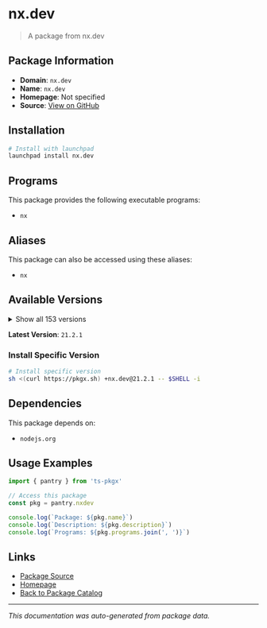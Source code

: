 # nx.dev

> A package from nx.dev

## Package Information

- **Domain**: `nx.dev`
- **Name**: `nx.dev`
- **Homepage**: Not specified
- **Source**: [View on GitHub](https://github.com/pkgxdev/pantry/tree/main/projects/nx.dev/package.yml)

## Installation

```bash
# Install with launchpad
launchpad install nx.dev
```

## Programs

This package provides the following executable programs:

- `nx`

## Aliases

This package can also be accessed using these aliases:

- `nx`

## Available Versions

<details>
<summary>Show all 153 versions</summary>

- `21.2.1`, `21.2.0`, `21.1.3`, `21.1.2`, `21.1.1`
- `21.1.0`, `21.0.4`, `21.0.3`, `21.0.2`, `21.0.1`
- `21.0.0`, `20.8.2`, `20.8.1`, `20.8.0`, `20.7.2`
- `20.7.1`, `20.7.0`, `20.6.4`, `20.6.3`, `20.6.2`
- `20.6.1`, `20.6.0`, `20.5.1`, `20.5.0`, `20.4.6`
- `20.4.5`, `20.4.4`, `20.4.3`, `20.4.2`, `20.4.1`
- `20.4.0`, `20.3.4`, `20.3.3`, `20.3.2`, `20.3.1`
- `20.3.0`, `20.2.2`, `20.2.1`, `20.2.0`, `20.1.4`
- `20.1.3`, `20.1.2`, `20.1.1`, `20.1.0`, `20.0.13`
- `20.0.12`, `20.0.11`, `20.0.10`, `20.0.9`, `20.0.8`
- `20.0.7`, `20.0.6`, `20.0.5`, `20.0.4`, `20.0.3`
- `20.0.2`, `20.0.1`, `20.0.0`, `19.8.14`, `19.8.13`
- `19.8.12`, `19.8.11`, `19.8.10`, `19.8.9`, `19.8.8`
- `19.8.7`, `19.8.6`, `19.8.5`, `19.8.4`, `19.8.3`
- `19.8.2`, `19.8.1`, `19.8.0`, `19.7.5`, `19.7.4`
- `19.7.3`, `19.7.2`, `19.7.1`, `19.7.0`, `19.6.7`
- `19.6.6`, `19.6.5`, `19.6.4`, `19.6.3`, `19.6.2`
- `19.6.1`, `19.6.0`, `19.5.10`, `19.5.9`, `19.5.8`
- `19.5.7`, `19.5.6`, `19.5.5`, `19.5.4`, `19.5.3`
- `19.5.2`, `19.5.1`, `19.5.0`, `19.4.4`, `19.4.3`
- `19.4.2`, `19.4.1`, `19.4.0`, `19.3.2`, `19.3.1`
- `19.3.0`, `19.2.3`, `19.2.2`, `19.2.1`, `19.2.0`
- `19.1.2`, `19.1.1`, `19.1.0`, `19.0.8`, `19.0.7`
- `19.0.6`, `19.0.5`, `19.0.4`, `19.0.3`, `19.0.2`
- `19.0.1`, `19.0.0`, `18.3.5`, `18.3.4`, `18.3.3`
- `18.3.2`, `18.3.1`, `18.3.0`, `18.2.4`, `18.2.3`
- `18.2.2`, `18.2.1`, `18.2.0`, `18.1.3`, `18.1.2`
- `18.1.1`, `18.1.0`, `18.0.8`, `18.0.7`, `18.0.6`
- `18.0.5`, `18.0.4`, `18.0.3`, `18.0.2`, `18.0.1`
- `18.0.0`, `17.3.2`, `17.3.1`, `17.3.0`, `17.2.7`
- `17.0.6`, `17.0.5`, `17.0.4`

</details>

**Latest Version**: `21.2.1`

### Install Specific Version

```bash
# Install specific version
sh <(curl https://pkgx.sh) +nx.dev@21.2.1 -- $SHELL -i
```

## Dependencies

This package depends on:

- `nodejs.org`

## Usage Examples

```typescript
import { pantry } from 'ts-pkgx'

// Access this package
const pkg = pantry.nxdev

console.log(`Package: ${pkg.name}`)
console.log(`Description: ${pkg.description}`)
console.log(`Programs: ${pkg.programs.join(', ')}`)
```

## Links

- [Package Source](https://github.com/pkgxdev/pantry/tree/main/projects/nx.dev/package.yml)
- [Homepage](#)
- [Back to Package Catalog](../package-catalog.md)

---

*This documentation was auto-generated from package data.*
